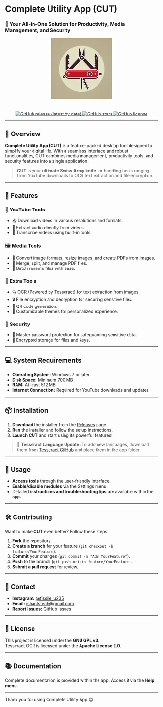 #  Complete Utility App (CUT)
### 📌 Your All-in-One Solution for Productivity, Media Management, and Security

<div align="center">
  <img src="Assets/icon.png" alt="Complete Utility App Icon" width="200" style="margin-bottom: 20px;"/>
</div>

<br>

<div align="center">
  <a href="https://github.com/0pen-Sourcer/Complete-Utility-App/releases">
    <img src="https://img.shields.io/github/v/release/0pen-Sourcer/Complete-Utility-App?style=for-the-badge" alt="GitHub release (latest by date)">
  </a>
  <a href="https://github.com/0pen-Sourcer/Complete-Utility-App/stargazers">
    <img src="https://img.shields.io/github/stars/0pen-Sourcer/Complete-Utility-App?style=for-the-badge" alt="GitHub stars">
  </a>
  <a href="https://github.com/0pen-Sourcer/Complete-Utility-App/blob/main/LICENSE">
    <img src="https://img.shields.io/github/license/0pen-Sourcer/Complete-Utility-App?style=for-the-badge" alt="GitHub license">
  </a>
</div>

---

## 📖 Overview
**Complete Utility App (CUT)** is a feature-packed desktop tool designed to simplify your digital life. With a seamless interface and robust functionalities, CUT combines media management, productivity tools, and security features into a single application.  

> **CUT** is your **ultimate Swiss Army knife** for handling tasks ranging from YouTube downloads to OCR text extraction and file encryption.  

---

## 🌟 Features
### 🔗 **YouTube Tools**
- 📥 Download videos in various resolutions and formats.
- 🎵 Extract audio directly from videos.
- 📄 Transcribe videos using built-in tools.

### 🖼️ **Media Tools**
- 📸 Convert image formats, resize images, and create PDFs from images.
- 📄 Merge, split, and manage PDF files.
- 🔄 Batch rename files with ease.

### 🧰 **Extra Tools**
- 🔍 OCR (Powered by Tesseract) for text extraction from images.
- 🔒 File encryption and decryption for securing sensitive files.
- 📲 QR code generation.
- 🎨 Customizable themes for personalized experience.

### 🔑 **Security**
- 🔐 Master password protection for safeguarding sensitive data.
- 📂 Encrypted storage for files and keys.

---

## 💻 System Requirements
- **Operating System:** Windows 7 or later  
- **Disk Space:** Minimum 700 MB  
- **RAM:** At least 512 MB  
- **Internet Connection:** Required for YouTube downloads and updates  

---

## 📦 Installation
1. **Download** the installer from the [Releases](https://github.com/0pen-sourcer/Complete-Utility-App/releases) page.  
2. **Run** the installer and follow the setup instructions.  
3. **Launch CUT** and start using its powerful features!  

> 📌 **Tesseract Language Update:** To add new languages, download them from [Tesseract GitHub](https://github.com/tesseract-ocr/tesseract) and place them in the app folder.

---

## 🚀 Usage
- **Access tools** through the user-friendly interface.  
- **Enable/disable modules** via the Settings menu.  
- Detailed **instructions and troubleshooting tips** are available within the app.  

---

## 🛠️ Contributing
Want to make **CUT** even better? Follow these steps:

1. **Fork** the repository.  
2. **Create a branch** for your feature (`git checkout -b feature/YourFeature`).  
3. **Commit** your changes (`git commit -m "Add YourFeature"`).  
4. **Push** to the branch (`git push origin feature/YourFeature`).  
5. **Submit a pull request** for review.  

---

## 📧 Contact
- **Instagram:** [@fissile_u235](https://www.instagram.com/fissile_u235)  
- **Email:** [ishantstech@gmail.com](mailto:ishantstech@gmail.com)  
- **Report Issues:** [GitHub Issues](https://github.com/0pen-sourcer/Complete-Utility-App/issues)  

---

## 📜 License
This project is licensed under the **GNU GPL v3**.  
Tesseract OCR is licensed under the **Apache License 2.0**.  

---

## 📚 Documentation
Complete documentation is provided within the app. Access it via the **Help menu**.

---

Thank you for using Complete Utility App 😊
